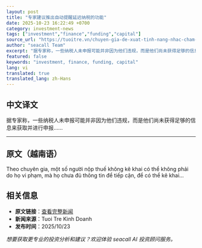 ```yaml
---
layout: post
title: "专家建议推出自动提醒延迟纳税的功能"
date: 2025-10-23 16:22:49 +0700
category: investment-news
tags: ["investment","finance","funding","capital"]
source_url: "https://tuoitre.vn/chuyen-gia-de-xuat-tinh-nang-nhac-cham-nop-thue-tu-dong-20251023192328768.htm"
author: "seacall Team"
excerpt: "据专家称，一些纳税人未申报可能并非因为他们违规，而是他们尚未获得足够的信息来获取并进行申报……..."
featured: false
keywords: "investment, finance, funding, capital"
lang: vi
translated: true
translated_lang: zh-Hans
---
```


## 中文译文

据专家称，一些纳税人未申报可能并非因为他们违规，而是他们尚未获得足够的信息来获取并进行申报……

---

## 原文（越南语）

Theo chuyên gia, một số người nộp thuế không kê khai có thể không phải do họ vi phạm, mà họ chưa đủ thông tin để tiếp cận, để có thể kê khai...

## 相关信息

- **原文链接**：[查看完整新闻](https://tuoitre.vn/chuyen-gia-de-xuat-tinh-nang-nhac-cham-nop-thue-tu-dong-20251023192328768.htm)
- **新闻来源**：Tuoi Tre Kinh Doanh
- **发布时间**：2025/10/23

*想要获取更专业的投资分析和建议？欢迎体验 seacall AI 投资顾问服务。*